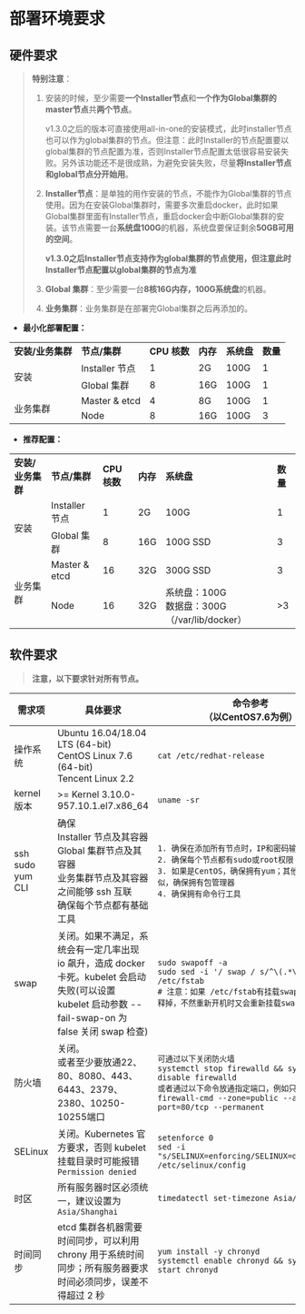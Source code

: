 #  部署环境要求

## 硬件要求

> **特别注意**：
>
> 1. 安装的时候，至少需要**一个Installer节点**和**一个作为Global集群的master节点**共**两个节点**。
>
>    v1.3.0之后的版本可直接使用all-in-one的安装模式，此时installer节点也可以作为global集群的节点。但注意：此时Installer的节点配置要以global集群的节点配置为准，否则Installer节点配置太低很容易安装失败。另外该功能还不是很成熟，为避免安装失败，尽量**将Installer节点和global节点分开始用**。
>
> 2. **Installer节点**：是单独的用作安装的节点，不能作为Global集群的节点使用。因为在安装Global集群时，需要多次重启docker，此时如果Global集群里面有Installer节点，重启docker会中断Global集群的安装。该节点需要一台**系统盘100G**的机器，系统盘要保证剩余**50GB可用的空间**。
>
>    **v1.3.0之后Installer节点支持作为global集群的节点使用，但注意此时Installer节点配置以global集群的节点为准**
>
> 3. **Global 集群**：至少需要一台**8核16G内存，100G系统盘**的机器。
>
> 4. **业务集群**：业务集群是在部署完Global集群之后再添加的。


* **最小化部署配置：**

<table>
    <tr>
        <td><strong>安装/业务集群</strong></td>
        <td><strong>节点/集群 </td>
        <td><strong>CPU 核数 </td>
        <td><strong>内存</td>
        <td><strong>系统盘</td>
        <td><strong>数量</td>
    </tr>
    <tr>
        <td rowspan="2">安装</td>
        <td>Installer 节点</td>
        <td>1</td>
        <td>2G</td>
        <td>100G</td>
        <td>1</td>
    </tr>
    <tr>
        <td>Global 集群</td>
        <td>8</td>
        <td>16G</td>
        <td>100G</td>
        <td>1</td>
    </tr>
    <tr>
        <td rowspan="2">业务集群</td>
        <td>Master & etcd</td>
        <td>4</td>
        <td>8G</td>
        <td>100G</td>
        <td>1</td>
    </tr>
    <tr>
        <td>Node</td>
        <td>8</td>
        <td>16G</td>
        <td>100G</td>
        <td>3</td>
    </tr>
  </table>


* **推荐配置：**

<table>
    <tr>
        <td><strong>安装/业务集群</strong></td>
        <td><strong>节点/集群 </td>
        <td><strong>CPU 核数 </td>
        <td><strong>内存</td>
        <td><strong>系统盘</td>
        <td><strong>数量</td>
    </tr>
    <tr>
        <td rowspan="2">安装</td>
        <td>Installer 节点</td>
        <td>1</td>
        <td>2G</td>
        <td>100G</td>
        <td>1</td>
    </tr>
    <tr>
        <td>Global 集群</td>
        <td>8</td>
        <td>16G</td>
        <td>100G SSD</td>
        <td>3</td>
    </tr>
    <tr>
        <td rowspan="2">业务集群</td>
        <td>Master & etcd</td>
        <td>16</td>
        <td>32G</td>
        <td>300G SSD</td>
        <td>3</td>
    </tr>
    <tr>
        <td>Node</td>
        <td>16</td>
        <td>32G</td>
        <td>系统盘：100G<br>数据盘：300G （/var/lib/docker） </td>
        <td>>3</td>
    </tr>
  </table>

## 软件要求

> **注意，以下要求针对所有节点。**

| 需求项                          | 具体要求                                                     | 命令参考<br>（以CentOS7.6为例）                              |
| ------------------------------- | ------------------------------------------------------------ | ------------------------------------------------------------ |
| 操作系统                        | Ubuntu 16.04/18.04 LTS (64-bit) <br>CentOS Linux 7.6 (64-bit)<br>Tencent Linux 2.2 | `cat /etc/redhat-release`                                    |
| kernel 版本                     | >= Kernel 3.10.0-957.10.1.el7.x86_64                         | `uname -sr`                                                  |
| ssh<br />sudo<br />yum<br />CLI | 确保<br> Installer 节点及其容器<br>Global 集群节点及其容器<br>业务集群节点及其容器<br>之间能够 ssh 互联<br />确保每个节点都有基础工具 | `1. 确保在添加所有节点时，IP和密码输入正确。`<br/>`2. 确保每个节点都有sudo或root权限`<br />`3. 如果是CentOS，确保拥有yum；其他操作系统类似，确保拥有包管理器`<br />`4. 确保拥有命令行工具` |
| swap                            | 关闭。如果不满足，系统会有一定几率出现 io 飙升，造成 docker 卡死。kubelet 会启动失败(可以设置 kubelet 启动参数 --fail-swap-on 为 false 关闭 swap 检查) | `sudo swapoff -a`<br/>`sudo sed -i '/ swap / s/^\(.*\)$/#\1/g' /etc/fstab`<br/>`# 注意：如果 /etc/fstab有挂载swap，必须要注释掉，不然重新开机时又会重新挂载swap` |
| 防火墙                          | 关闭。<br />或者至少要放通22、80、8080、443、6443、2379、2380、10250-10255端口 | `可通过以下关闭防火墙`<br />`systemctl stop firewalld && systemctl disable firewalld`<br />`或者通过以下命令放通指定端口，例如只放通80端口`<br />`firewall-cmd --zone=public --add-port=80/tcp --permanent` |
| SELinux                         | 关闭。Kubernetes 官方要求，否则 kubelet 挂载目录时可能报错 `Permission denied` | `setenforce 0` <br/>`sed -i "s/SELINUX=enforcing/SELINUX=disabled/g" /etc/selinux/config` |
| 时区                            | 所有服务器时区必须统一，建议设置为 `Asia/Shanghai`           | `timedatectl set-timezone Asia/Shanghai`                     |
| 时间同步                        | etcd 集群各机器需要时间同步，可以利用chrony 用于系统时间同步；所有服务器要求时间必须同步，误差不得超过 2 秒 | `yum install -y chronyd` <br/>`systemctl enable chronyd && systemctl start chronyd` |